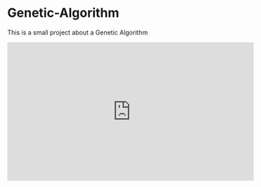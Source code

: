 # Genetic-Algorithm
This is a small project about a Genetic Algorithm


<iframe width="560" height="315" src="https://www.youtube.com/embed/jqGWAfOz3RM" frameborder="0" allow="accelerometer; autoplay; clipboard-write; encrypted-media; gyroscope; picture-in-picture" allowfullscreen></iframe>

